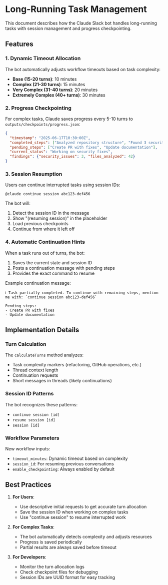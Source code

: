 # Long-Running Task Management

This document describes how the Claude Slack bot handles long-running tasks with session management and progress checkpointing.

## Features

### 1. Dynamic Timeout Allocation

The bot automatically adjusts workflow timeouts based on task complexity:

- **Base (15-20 turns)**: 10 minutes
- **Complex (21-30 turns)**: 15 minutes  
- **Very Complex (31-40 turns)**: 20 minutes
- **Extremely Complex (40+ turns)**: 30 minutes

### 2. Progress Checkpointing

For complex tasks, Claude saves progress every 5-10 turns to `outputs/checkpoints/progress.json`:

```json
{
  "timestamp": "2025-06-17T10:30:00Z",
  "completed_steps": ["Analyzed repository structure", "Found 3 security issues"],
  "pending_steps": ["Create PR with fixes", "Update documentation"],
  "current_status": "Working on security fixes",
  "findings": {"security_issues": 3, "files_analyzed": 42}
}
```

### 3. Session Resumption

Users can continue interrupted tasks using session IDs:

```
@claude continue session abc123-def456
```

The bot will:
1. Detect the session ID in the message
2. Show "(resuming session)" in the placeholder
3. Load previous checkpoints
4. Continue from where it left off

### 4. Automatic Continuation Hints

When a task runs out of turns, the bot:
1. Saves the current state and session ID
2. Posts a continuation message with pending steps
3. Provides the exact command to resume

Example continuation message:
```
ℹ️ Task partially completed. To continue with remaining steps, mention me with: `continue session abc123-def456`

Pending steps:
- Create PR with fixes
- Update documentation
```

## Implementation Details

### Turn Calculation

The `calculateTurns` method analyzes:
- Task complexity markers (refactoring, GitHub operations, etc.)
- Thread context length
- Continuation requests
- Short messages in threads (likely continuations)

### Session ID Patterns

The bot recognizes these patterns:
- `continue session [id]`
- `resume session [id]`
- `session [id]`

### Workflow Parameters

New workflow inputs:
- `timeout_minutes`: Dynamic timeout based on complexity
- `session_id`: For resuming previous conversations
- `enable_checkpointing`: Always enabled by default

## Best Practices

1. **For Users**:
   - Use descriptive initial requests to get accurate turn allocation
   - Save the session ID when working on complex tasks
   - Use "continue session" to resume interrupted work

2. **For Complex Tasks**:
   - The bot automatically detects complexity and adjusts resources
   - Progress is saved periodically
   - Partial results are always saved before timeout

3. **For Developers**:
   - Monitor the turn allocation logs
   - Check checkpoint files for debugging
   - Session IDs are UUID format for easy tracking